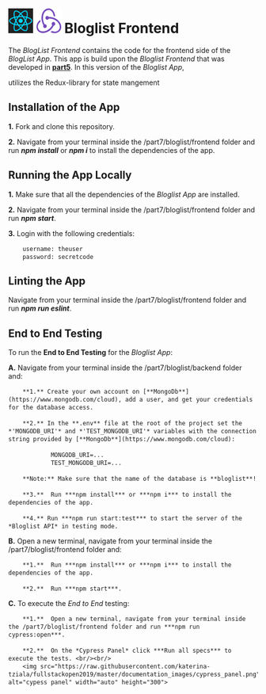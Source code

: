 <h1>
<img src="https://raw.githubusercontent.com/katerina-tziala/fullstackopen2019/master/documentation_images/react_logo.png" alt="react logo" width="50" height="50">
<img src="https://raw.githubusercontent.com/katerina-tziala/fullstackopen2019/master/documentation_images/redux_logo.png" alt="redux logo" width="50" height="50">
Bloglist Frontend<br/>
</h1>

The *BlogList Frontend* contains the code for the frontend side of the *BlogList App*.  This app is build upon the *Bloglist Frontend* that was developed in [**part5**](https://github.com/katerina-tziala/fullstackopen2019/tree/master/part5/bloglist/frontend). In this version of the *Bloglist App*, 

utilizes the Redux-library for state mangement

## Installation of the App

**1.** Fork and clone this repository.

**2.** Navigate from your terminal inside the /part7/bloglist/frontend folder and run ***npm install*** or ***npm i*** to install the dependencies of the app.


## Running the App Locally

**1.** Make sure that all the dependencies of the *Bloglist App* are installed.

**2.** Navigate from your terminal inside the /part7/bloglist/frontend folder and run ***npm start***.

**3.** Login with the following credentials:

        username: theuser
        password: secretcode


## Linting the App

Navigate from your terminal inside the /part7/bloglist/frontend folder and run ***npm run eslint***.


## End to End Testing

To run the **End to End Testing** for the *Bloglist App*:

**A.**  Navigate from your terminal inside the /part7/bloglist/backend folder and:

        **1.** Create your own account on [**MongoDb**](https://www.mongodb.com/cloud), add a user, and get your credentials for the database access.

        **2.** In the **.env** file at the root of the project set the *'MONGODB_URI'* and *'TEST_MONGODB_URI'* variables with the connection string provided by [**MongoDb**](https://www.mongodb.com/cloud):
                
                MONGODB_URI=...
                TEST_MONGODB_URI=...

        **Note:** Make sure that the name of the database is **bloglist**!

        **3.**  Run ***npm install*** or ***npm i*** to install the dependencies of the app.

        **4.** Run ***npm run start:test*** to start the server of the  *Bloglist API* in testing mode.


**B.**  Open a new terminal, navigate from your terminal inside the /part7/bloglist/frontend folder and:

        **1.**  Run ***npm install*** or ***npm i*** to install the dependencies of the app.

        **2.**  Run ***npm start***.


**C.**  To execute the *End to End* testing:

        **1.**  Open a new terminal, navigate from your terminal inside the /part7/bloglist/frontend folder and run ***npm run cypress:open***.

        **2.**  On the *Cypress Panel* click ***Run all specs*** to execute the tests. <br/><br/>
        <img src="https://raw.githubusercontent.com/katerina-tziala/fullstackopen2019/master/documentation_images/cypress_panel.png" alt="cypess panel" width="auto" height="300">



